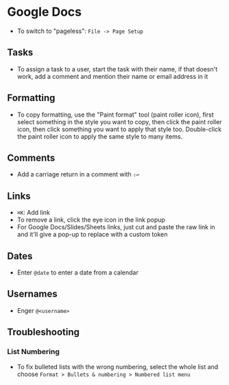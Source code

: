 # Google Docs

- To switch to "pageless": `File -> Page Setup`

## Tasks

- To assign a task to a user, start the task with their name, if that doesn't work, add a comment and mention their name or email address in it

## Formatting

- To copy formatting, use the "Paint format" tool (paint roller icon), first select something in the style you want to copy, then click the paint roller icon, then click something you want to apply that style too. Double-click the paint roller icon to apply the same style to many items.

## Comments

- Add a carriage return in a comment with `⇧↩`

## Links

- `⌘K`: Add link
- To remove a link, click the eye icon in the link popup
- For Google Docs/Slides/Sheets links, just cut and paste the raw link in and it'll give a pop-up to replace with a custom token

## Dates

- Enter `@date` to enter a date from a calendar

## Usernames

- Enger `@<username>`

## Troubleshooting

### List Numbering

- To fix bulleted lists with the wrong numbering, select the whole list and choose `Format > Bullets & numbering > Numbered list menu`
